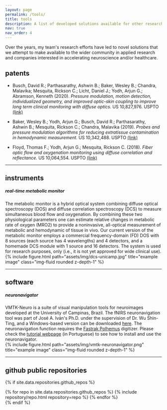 ```yaml
---
layout: page
permalink: /tools/
title: tools
description: A list of developed solutions available for other researchers. #Edit the `_data/repositories.yml` and change the `github_users` and `github_repos` lists to include your own GitHub profile and repositories.
nav: true
nav_order: 4
---
```


Over the years, my team's research efforts have led to novel solutions that we attempt to make available to the wider community in applied research and companies interested in accelerating neuroscience and/or healthcare. 


## patents

* Busch, David R.; Parthasarathy, Ashwin B.; Baker, Wesley B.; Chandra, Malavika; Mesquita, Rickson C.; Licht, Daniel J.; Yodh, Arjun G.; Abramson, Kenneth (2020). *Pressure modulation, motion detection, individualized geometry, and improved optic-skin coupling to improve long term clinical monitoring with diffuse optics.* US 10,827,976. USPTO [(link)](https://patents.google.com/patent/US10827976B2/en)

* Baker, Wesley B.; Yodh, Arjun G.; Busch, David R.; Parthasarathy, Ashwin B.; Mesquita, Rickson C.; Chandra, Malavika (2019). *Probes and pressure modulation algorithms for reducing extratissue contamination in hemodynamic measurement.* US 10,342,488. USPTO [(link)](https://patents.google.com/patent/US10342488B2/en)

* Floyd, Thomas F.; Yodh, Arjun G.; Mesquita, Rickson C. (2018). *Fiber optic flow and oxygenation monitoring using diffuse correlation and reflectance.* US 10,064,554. USPTO [(link)](https://patents.google.com/patent/WO2013090658A1/en)

---

## instruments

<div class="row justify-content-sm-center" style="margin-top: 20px;">
    <div class="col-sm-8 mt-3 mt-md-0">
        <h5><strong>real-time metabolic monitor</strong></h5>
        The metabolic monitor is a hybrid optical system combining diffuse optical spectroscopy (DOS) and diffuse correlation spectroscopy (DCS) to measure simultaneous blood flow and oxygenation. By combining these two physiological parameters one can estimate relative changes in metabolic rate of oxygen (MRO2) to provide a noninvasive, all-optical measurement of metabolic and hemodynamic of tissue in vivo. Our current version of the metabolic monitor employs a commercial frequency-domain (FD) DOS with 8 sources (each source has 4 wavelengths) and 4 detectors, and a homemade DCS module with 1 source and 16 detectors. The system is used for research purposes, only (i.e., it is not yet approved for wide clinical use).
    </div>
    <div class="col-sm-4 mt-3 mt-md-0">
        {% include figure.html path="assets/img/dcs-unicamp.jpg" title="example image" class="img-fluid rounded z-depth-1" %}
    </div>
</div>

---

## software

<div class="row justify-content-sm-center" style="margin-top: 20px;">
    <div class="col-sm-6 mt-3 mt-md-0">
        <h5><strong>neuronavigator</strong></h5>
        VMTK-Neuro is a suite of visual manipulation tools for neuroimages developed at the University of Campinas, Brazil. The fNIRS neuronavigation tool was part of José A. Iván's Ph.D. under the supervision of Dr. Wu Shin-Ting, and a Windows-based version can be downloaded <a href="http://www.dca.fee.unicamp.br/projects/mtk/rubianesD/files/VMTK-NIRS_Neuronavegation_ICP.zip" target="_new">here</a>. The neuronavigation function requires the <a href="https://polhemus.com/motion-tracking/all-trackers/fastrak" target="_new">Fastrak Polhemus</a> digitizer. Please check the <a href="https://www.dca.fee.unicamp.br/projects/mtk/rubianesD/videos.html" target="_new">tutorial webpage</a> (in Portuguese) to see how to install and use the neuronavigator.
    </div>
    <div class="col-sm-6 mt-3 mt-md-0">
        {% include figure.html path="assets/img/vmtk-neuronavigator.png" title="example image" class="img-fluid rounded z-depth-1" %}
    </div>
</div>


---

<!-- ## GitHub users

{% if site.data.repositories.github_users %}
<div class="repositories d-flex flex-wrap flex-md-row flex-column justify-content-between align-items-center">
  {% for user in site.data.repositories.github_users %}
    {% include repository/repo_user.html username=user %}
  {% endfor %}
</div>

---

{% if site.repo_trophies.enabled %}
{% for user in site.data.repositories.github_users %}
  {% if site.data.repositories.github_users.size > 1 %}
  <h4>{{ user }}</h4>
  {% endif %}
  <div class="repositories d-flex flex-wrap flex-md-row flex-column justify-content-between align-items-center">
  {% include repository/repo_trophies.html username=user %}
  </div>

  ---

{% endfor %}
{% endif %}
{% endif %} -->

## github public repositories

{% if site.data.repositories.github_repos %}
<div class="repositories d-flex flex-wrap flex-md-row flex-column justify-content-between align-items-center">
  {% for repo in site.data.repositories.github_repos %}
    {% include repository/repo.html repository=repo %}
  {% endfor %}
</div>
{% endif %} 
